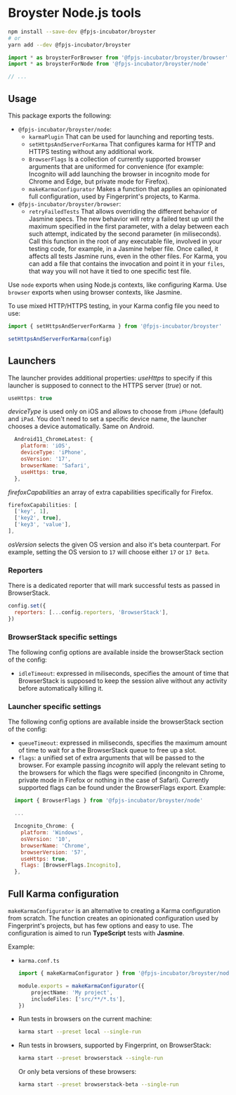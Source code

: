 # Broyster Node.js tools

```bash
npm install --save-dev @fpjs-incubator/broyster
# or
yarn add --dev @fpjs-incubator/broyster
```

```js
import * as broysterForBrowser from '@fpjs-incubator/broyster/browser'
import * as broysterForNode from '@fpjs-incubator/broyster/node'

// ...
```

## Usage

This package exports the following:

-   `@fpjs-incubator/broyster/node`:
    -   `karmaPlugin` That can be used for launching and reporting tests.
    -   `setHttpsAndServerForKarma` That configures karma for HTTP and HTTPS testing without any additional work.
    -   `BrowserFlags` Is a collection of currently supported browser arguments that are uniformed for convenience (for
        example: Incognito will add launching the browser in incognito mode for Chrome and Edge, but private mode for Firefox).
    -   `makeKarmaConfigurator` Makes a function that applies an opinionated full configuration, used by Fingerprint's projects, to Karma.
-   `@fpjs-incubator/broyster/browser`:
    -   `retryFailedTests` That allows overriding the different behavior of Jasmine specs. The new behavior will retry a failed test up until the maximum specified in the first parameter, with a delay between each such attempt, indicated by the second parameter (in miliseconds). Call this function in the root of any executable file, involved in your testing code, for example, in a Jasmine helper file. Once called, it affects all tests Jasmine runs, even in the other files. For Karma, you can add a file that contains the invocation and point it in your `files`, that way you will not have it tied to one specific test file.

Use `node` exports when using Node.js contexts, like configuring Karma.
Use `browser` exports when using browser contexts, like Jasmine.

To use mixed HTTP/HTTPS testing, in your Karma config file you need to use:

```js
import { setHttpsAndServerForKarma } from '@fpjs-incubator/broyster'

setHttpsAndServerForKarma(config)
```

## Launchers

The launcher provides additional properties:
_useHttps_ to specify if this launcher is supposed to connect to the HTTPS server (_true_) or not.

```js
useHttps: true
```

_deviceType_ is used only on iOS and allows to choose from `iPhone` (default) and `iPad`.
You don't need to set a specific device name, the launcher chooses a device automatically. Same on Android.

```js
  Android11_ChromeLatest: {
    platform: 'iOS',
    deviceType: 'iPhone',
    osVersion: '17',
    browserName: 'Safari',
    useHttps: true,
  },
```

_firefoxCapabilities_ an array of extra capabilities specifically for Firefox.

```js
firefoxCapabilities: [
  ['key', 1],
  ['key2', true],
  ['key3', 'value'],
],
```

_osVersion_ selects the given OS version and also it's beta counterpart. For example, setting the OS version to `17` will choose either `17` or `17 Beta`.

### Reporters

There is a dedicated reporter that will mark successful tests as passed in BrowserStack.

```js
config.set({
  reporters: [...config.reporters, 'BrowserStack'],
})
```

### BrowserStack specific settings

The following config options are available inside the browserStack section of the config:

-   `idleTimeout`: expressed in miliseconds, specifies the amount of time that BrowserStack is supposed to keep the session alive without any activity before automatically killing it.

### Launcher specific settings

The following config options are available inside the browserStack section of the config:

-   `queueTimeout`: expressed in miliseconds, specifies the maximum amount of time to wait for a the BrowserStack queue to free up a slot.
-   `flags`: a unified set of extra arguments that will be passed to the browser. For example passing _incognito_ will apply the relevant seting to the browsers for which the flags were specified (incongnito in Chrome, private mode in Firefox or nothing in the case of Safari). Currently supported flags can be found under the BrowserFlags export. Example:

```js
  import { BrowserFlags } from '@fpjs-incubator/broyster/node'

  ...

  Incognito_Chrome: {
    platform: 'Windows',
    osVersion: '10',
    browserName: 'Chrome',
    browserVersion: '57',
    useHttps: true,
    flags: [BrowserFlags.Incognito],
  },
```

## Full Karma configuration

`makeKarmaConfigurator` is an alternative to creating a Karma configuration from scratch.
The function creates an opinionated configuration used by Fingerprint's projects, but has few options and easy to use.
The configuration is aimed to run **TypeScript** tests with **Jasmine**.

Example:

- `karma.conf.ts`
    ```ts
    import { makeKarmaConfigurator } from '@fpjs-incubator/broyster/node'

    module.exports = makeKarmaConfigurator({
        projectName: 'My project',
        includeFiles: ['src/**/*.ts'],
    })
    ```
- Run tests in browsers on the current machine:
    ```bash
    karma start --preset local --single-run
    ```
- Run tests in browsers, supported by Fingerprint, on BrowserStack:
    ```bash
    karma start --preset browserstack --single-run
    ```
    Or only beta versions of these browsers:
    ```bash
    karma start --preset browserstack-beta --single-run
    ```
